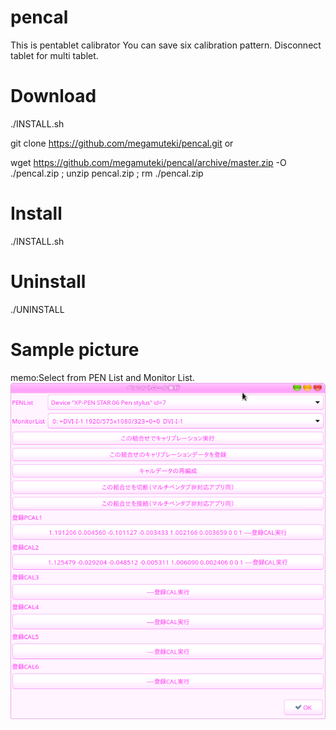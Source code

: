 # pencal
This is pentablet calibrator
You can save six calibration pattern.
Disconnect tablet for multi tablet.


# Download
./INSTALL.sh

git clone  https://github.com/megamuteki/pencal.git
or

wget https://github.com/megamuteki/pencal/archive/master.zip -O ./pencal.zip ; unzip pencal.zip ; rm ./pencal.zip

# Install
./INSTALL.sh

# Uninstall
./UNINSTALL

# Sample picture
memo:Select from PEN List and Monitor List. 
![PenCal](https://raw.githubusercontent.com/megamuteki/images/master/pencal/pencal01.png)



